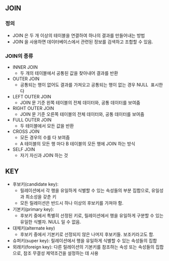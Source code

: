## JOIN
### 정의
- JOIN 은 두 개 이상의 테이블을 연결하여 하나의 결과를 만들어내는 방법
- JOIN 을 사용하면 데이터베이스에서 관련된 정보를 검색하고 조합할 수 있음.

### JOIN의 종류
- INNER JOIN
    - 두 개의 테이블에서 공통된 값을 찾아내어 결과를 반환
- OUTER JOIN
    - 공통되는 행이 없어도 결과를 가져오고 공통되는 행이 없는 경우 NULL  표시한다
- LEFT OUTER JOIN
    - JOIN 문 기준 왼쪽 테이블의 전체 데이터와, 공통 데이터를 보여줌
- RIGHT OUTER JOIN
    - JOIN 문 기준 오른쪽 테이블의 전체 데이터와, 공통 데이터를 보여줌
- FULL OUTER JOIN
    - 두 테이블에서 모든 값을 반환
- CROSS JOIN
    - 모든 경우의 수를 다 보여줌
    - A 테이블의 모든 행 마다 B 테이블의 모든 행에 JOIN 하는 방식
- SELF JOIN
    - 자기 자신과 JOIN 하는 것

## KEY
- 후보키(candidate key):
    - 릴레이션에서 각 행을 유일하게 식별할 수 있는 속성들의 부분 집합으로, 유일성과 최소성을 갖춘 키
    - 모든 릴레이션은 반드시 하나 이상의 후보키를 가져야 함.
- 기본키(primary key):
    - 후보키 중에서 특별히 선정된 키로, 릴레이션에서 행을 유일하게 구분할 수 있는 유일한 식별자. NULL 일 수 없음.
- 대체키(alternate key)
    - 후보키 중에서 기본키로 선정되지 않은 나머지 후보키들. 보조키라고도 함.
- 슈퍼키(super key): 릴레이션에서 행을 유일하게 식별할 수 있는 속성들의 집합
- 외래키(foreign key): 다른 릴레이션의 기본키를 참조하는 속성 또는 속성들의 집합으로, 참조 무결성 제약조건을 설정하는 데 사용
